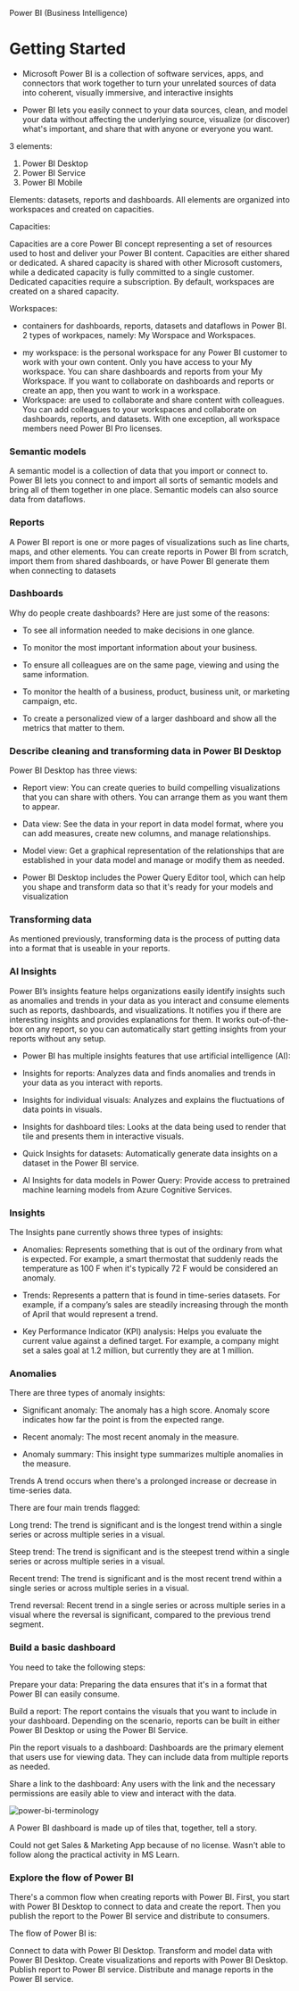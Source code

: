 Power BI (Business Intelligence) 

# Getting Started

* Microsoft Power BI is a collection of software services, apps, and connectors that work together to turn your unrelated sources of data into coherent, visually immersive, and interactive insights

* Power BI lets you easily connect to your data sources, clean, and model your data without affecting the underlying source, visualize (or discover) what's important, and share that with anyone or everyone you want.

3 elements:

1. Power BI Desktop
2. Power BI Service
3. Power BI Mobile

Elements: datasets, reports and dashboards.
All elements are organized into workspaces and created on capacities.

Capacities:

Capacities are a core Power BI concept representing a set of resources used to host and deliver your Power BI content. Capacities are either shared or dedicated. A shared capacity is shared with other Microsoft customers, while a dedicated capacity is fully committed to a single customer. Dedicated capacities require a subscription. By default, workspaces are created on a shared capacity.

Workspaces:

- containers for dashboards, reports, datasets and dataflows in Power BI. 2 types of workpaces, namely: My Worspace and Workspaces.

* my workspace: is the personal workspace for any Power BI customer to work with your own content. Only you have access to your My workspace. You can share dashboards and reports from your My Workspace. If you want to collaborate on dashboards and reports or create an app, then you want to work in a workspace.
* Workspace: are used to collaborate and share content with colleagues. You can add colleagues to your workspaces and collaborate on dashboards, reports, and datasets. With one exception, all workspace members need Power BI Pro licenses.

### Semantic models
A semantic model is a collection of data that you import or connect to. Power BI lets you connect to and import all sorts of semantic models and bring all of them together in one place. Semantic models can also source data from dataflows.

### Reports
A Power BI report is one or more pages of visualizations such as line charts, maps, and other elements. You can create reports in Power BI from scratch, import them from shared dashboards, or have Power BI generate them when connecting to datasets

### Dashboards 

Why do people create dashboards? Here are just some of the reasons:

* To see all information needed to make decisions in one glance.

* To monitor the most important information about your business.

* To ensure all colleagues are on the same page, viewing and using the same information.

* To monitor the health of a business, product, business unit, or marketing campaign, etc.

* To create a personalized view of a larger dashboard and show all the metrics that matter to them.

### Describe cleaning and transforming data in Power BI Desktop

Power BI Desktop has three views:

- Report view: You can create queries to build compelling visualizations that you can share with others. You can arrange them as you want them to appear.

- Data view: See the data in your report in data model format, where you can add measures, create new columns, and manage relationships.

- Model view: Get a graphical representation of the relationships that are established in your data model and manage or modify them as needed.

* Power BI Desktop includes the Power Query Editor tool, which can help you shape and transform data so that it's ready for your models and visualization

### Transforming data
As mentioned previously, transforming data is the process of putting data into a format that is useable in your reports.

### AI Insights

Power BI’s insights feature helps organizations easily identify insights such as anomalies and trends in your data as you interact and consume elements such as reports, dashboards, and visualizations. It notifies you if there are interesting insights and provides explanations for them. It works out-of-the-box on any report, so you can automatically start getting insights from your reports without any setup.

* Power BI has multiple insights features that use artificial intelligence (AI):

* Insights for reports: Analyzes data and finds anomalies and trends in your data as you interact with reports.

* Insights for individual visuals: Analyzes and explains the fluctuations of data points in visuals.

* Insights for dashboard tiles: Looks at the data being used to render that tile and presents them in interactive visuals.

* Quick Insights for datasets: Automatically generate data insights on a dataset in the Power BI service.

* AI Insights for data models in Power Query: Provide access to pretrained machine learning models from Azure Cognitive Services.

### Insights
The Insights pane currently shows three types of insights:

* Anomalies: Represents something that is out of the ordinary from what is expected. For example, a smart thermostat that suddenly reads the temperature as 100 F when it's typically 72 F would be considered an anomaly.

* Trends: Represents a pattern that is found in time-series datasets. For example, if a company’s sales are steadily increasing through the month of April that would represent a trend.

* Key Performance Indicator (KPI) analysis: Helps you evaluate the current value against a defined target. For example, a company might set a sales goal at 1.2 million, but currently they are at 1 million.

  
### Anomalies

There are three types of anomaly insights:

* Significant anomaly: The anomaly has a high score. Anomaly score indicates how far the point is from the expected range.

* Recent anomaly: The most recent anomaly in the measure.

* Anomaly summary: This insight type summarizes multiple anomalies in the measure.

Trends
A trend occurs when there's a prolonged increase or decrease in time-series data.

There are four main trends flagged:

Long trend: The trend is significant and is the longest trend within a single series or across multiple series in a visual.

Steep trend: The trend is significant and is the steepest trend within a single series or across multiple series in a visual.

Recent trend: The trend is significant and is the most recent trend within a single series or across multiple series in a visual.

Trend reversal: Recent trend in a single series or across multiple series in a visual where the reversal is significant, compared to the previous trend segment.

### Build a basic dashboard

You need to take the following steps:

Prepare your data: Preparing the data ensures that it's in a format that Power BI can easily consume.

Build a report: The report contains the visuals that you want to include in your dashboard. Depending on the scenario, reports can be built in either Power BI Desktop or using the Power BI Service.

Pin the report visuals to a dashboard: Dashboards are the primary element that users use for viewing data. They can include data from multiple reports as needed.

Share a link to the dashboard: Any users with the link and the necessary permissions are easily able to view and interact with the data.

![power-bi-terminology](https://github.com/Zainap16/Ardagh_IT_Graduate_Accelerator/assets/122858207/bf300a5e-6999-4084-a9fd-f03202b616d3)

A Power BI dashboard is made up of tiles that, together, tell a story.

Could not get Sales & Marketing App because of no license. Wasn't able to follow along the practical activity in MS Learn.

### Explore the flow of Power BI
There's a common flow when creating reports with Power BI. First, you start with Power BI Desktop to connect to data and create the report. Then you publish the report to the Power BI service and distribute to consumers.

The flow of Power BI is:

Connect to data with Power BI Desktop.
Transform and model data with Power BI Desktop.
Create visualizations and reports with Power BI Desktop.
Publish report to Power BI service.
Distribute and manage reports in the Power BI service.



